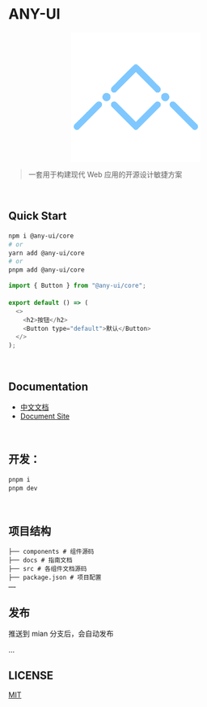# ANY-UI

<p align="center" height="256">
<img align="center" height="256" src="./public/logo2.png">
</p>

> 一套用于构建现代 Web 应用的开源设计敏捷方案

<br/>

## Quick Start

```bash
npm i @any-ui/core
# or
yarn add @any-ui/core
# or
pnpm add @any-ui/core
```

```js
import { Button } from "@any-ui/core";

export default () => (
  <>
    <h2>按钮</h2>
    <Button type="default">默认</Button>
  </>
);
```

<br/>

## Documentation

- [中文文档](https://any-ui.ncuos.com/)
- [Document Site](https://any-ui.ncuos.com/en-US)

<br/>

## 开发：

```bash
pnpm i
pnpm dev
```

<br/>

## 项目结构

```
├── components # 组件源码
├── docs # 指南文档
├── src # 各组件文档源码
├── package.json # 项目配置
……
```

## 发布

推送到 mian 分支后，会自动发布

...

## LICENSE

[MIT](./LICENSE)
